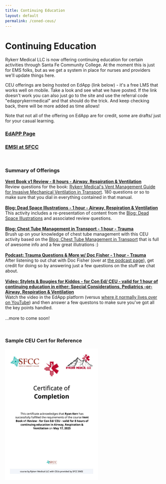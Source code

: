 ```yaml
---
title: Continuing Education
layout: default
permalink: /coned-ceus/
---
```


# Continuing Education

Rykerr Medical LLC is now offering continuing education for certain activities through Santa Fe Community College.  At the moment this is just for EMS folks, but as we get a system in place for nurses and providers we'll update things here.

CEU offerings are being hosted on EdApp (link below) - it's a free LMS that works well on mobile.  Take a look and see what we have posted.  If the link doesn't work you can also just go to the site and use the referral code "edapprykerrmedical" and that should do the trick.  And keep checking back, there will be more added as time allows!

Note that not all of the offering on EdApp are for credit, some are drafts/ just for your casual learning.

### [EdAPP Page](https://link.edapp.com/WpGuSzZfilb)

### [EMSI at SFCC](https://www.sfcc.edu/programs/paramedicine/)

<br>

### Summary of Offerings
[**Vent Book v1 Review - 8 hours - Airway, Respiration & Ventilation**](https://link.edapp.com/WpGuSzZfilb)
<br>
Review questions for the book: [Rykerr Medical's Vent Management Guide for Invasive Mechanical Ventilation in Transport](https://www.rykerrmedical.com/clinical-resources/vent-management/).  180 questions or so to make sure that you dial in everything contained in that manual.
<br>
<br>
[**Blog: Dead Space Illustrations - 1 hour - Airway, Respiration & Ventilation**](https://link.edapp.com/jmwV0fNz3Wb)
<br>
This activity includes a re-presentation of content from the [Blog: Dead Space Illustrations](https://www.rykerrmedical.com/2021/06/20/dead-space-illustrations.html) and associated review questions.
<br>
<br>
[**Blog: Chest Tube Management in Transport - 1 hour - Trauma**](https://link.edapp.com/TLlgRkyD3Wb)
<br>
Brush up on your knowledge of chest tube management with this CEU activity based on the [Blog: Chest Tube Management in Transport](https://www.rykerrmedical.com/2025/01/07/chest-tubes.html) that is full of awesome info and a few great illutrations :)
<br>
<br>
[**Podcast: Trauma Questions & More w/ Doc Fisher - 1 hour - Trauma**](https://link.edapp.com/lCnNxWJD3Wb)
<br>
After listening to out chat with Doc Fisher (over at [the podcast page](https://www.rykerrmedical.com/podcast/#trauma-questions-and-more-w-doc-fisher)), get credit for doing so by answering just a few questions on the stuff we chat about.
<br>
<br>
[**Video: Stylets & Bougies for Kiddos - for Con Ed/ CEU - valid for 1 hour of continuing education in either: Special Considerations, Pediatrics -or- Airway, Respiration & Ventilation**](https://link.edapp.com/jR0jULsiKXb)
<br>
Watch the video in the EdApp platform (versus [where it normally lives over on YouTube](https://youtu.be/in8RQ8yzBU0?si=2ERwD_MCAoQzVbAZ)) and then answer a few questons to make sure you've got all the key points handled.
<br>
<br>
...more to come soon!

<br>

### Sample CEU Cert for Reference

<img src="https://raw.githubusercontent.com/rykerrmedical/website-files/main/images/coned-ceus/edapp-cert-example.jpg" alt="edapp cert example" width="300"/>

